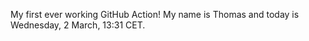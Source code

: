 My first ever working GitHub Action!
My name is Thomas and today is Wednesday, 2 March, 13:31 CET. 
